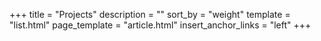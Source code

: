 +++
title = "Projects"
description = ""
sort_by = "weight"
template = "list.html"
page_template = "article.html"
insert_anchor_links = "left"
+++

